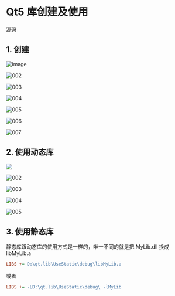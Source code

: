 # Qt5 库创建及使用

[源码](qt.lib/qt.lib.zip)



## 1. 创建

![image](D:\mydocs\qt\qt.lib\create.lib\001.png)

![002](D:\mydocs\qt\qt.lib\create.lib\002.png)

![003](D:\mydocs\qt\qt.lib\create.lib\003.png)

![004](D:\mydocs\qt\qt.lib\create.lib\004.png)

![005](D:\mydocs\qt\qt.lib\create.lib\005.png)

![006](D:\mydocs\qt\qt.lib\create.lib\006.png)

![007](D:\mydocs\qt\qt.lib\create.lib\007.png)

## 2. 使用动态库

![](D:\mydocs\qt\qt.lib\use.shared\001.png)

![002](D:\mydocs\qt\qt.lib\use.shared\002.png)

![003](D:\mydocs\qt\qt.lib\use.shared\003.png)

![004](D:\mydocs\qt\qt.lib\use.shared\004.png)

![005](D:\mydocs\qt\qt.lib\use.shared\005.png)

## 3. 使用静态库

静态库跟动态库的使用方式是一样的，唯一不同的就是把 MyLib.dll 换成 libMyLib.a

```ini
LIBS += D:\qt.lib\UseStatic\debug\libMyLib.a
```

或者 

```ini
LIBS += -LD:\qt.lib\UseStatic\debug\ -lMyLib
```

